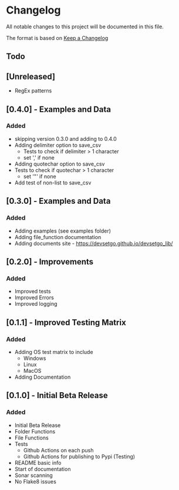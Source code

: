 # Changelog
All notable changes to this project will be documented in this file.

The format is based on [Keep a Changelog](https://keepachangelog.com/en/1.0.0/)

## Todo

## [Unreleased]
- RegEx patterns

## [0.4.0] - Examples and Data
### Added
- skipping version 0.3.0 and adding to 0.4.0
- Adding delimiter option to save_csv
    - Tests to check if delimiter > 1 character
    - set ',' if none
- Adding quotechar option to save_csv
- Tests to check if quotechar > 1 character
    - set '"' if none
- Add test of non-list to save_csv

## [0.3.0] - Examples and Data
### Added
- Adding examples (see examples folder)
- Adding file_function documentation
- Adding documents site - https://devsetgo.github.io/devsetgo_lib/

## [0.2.0] - Improvements
### Added
- Improved tests
- Improved Errors
- Improved logging

## [0.1.1] - Improved Testing Matrix
### Added
- Adding OS test matrix to include
    - Windows
    - Linux
    - MacOS
- Adding Documentation

## [0.1.0] - Initial Beta Release
### Added
- Initial Beta Release
- Folder Functions
- File Functions
- Tests
    - Github Actions on each push
    - Github Actions for publishing to Pypi (Testing)
- README basic info
- Start of documentation
- Sonar scanning
- No Flake8 issues